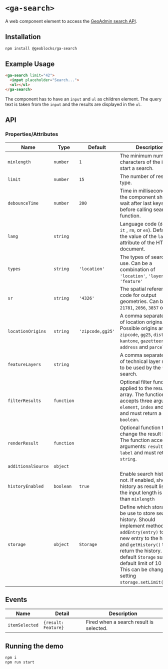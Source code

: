 # `<ga-search>`

A web component element to access the [GeoAdmin search API](https://api3.geo.admin.ch/services/sdiservices.html#search).

## Installation

```sh
npm install @geoblocks/ga-search
```

## Example Usage

```html
<ga-search limit="42">
  <input placeholder="Search...">
  <ul></ul>
</ga-search>
```

The component has to have an `input` and `ul` as children element. The query text is taken from the `input` and the results are displayed in the `ul`.

## API

### Properties/Attributes

| Name               | Type       | Default          | Description
| ------------------ | ---------- | ---------------- | -----------
| `minlength`        | `number`   | `1`              | The minimum number of characters of the input to start a search.
| `limit`            | `number`   | `15`             | The number of result per type.
| `debounceTime`     | `number`   | `200`            | Time in milliseconds that the component should wait after last keystroke before calling search function.
| `lang`             | `string`   |                  | Language code (`de`, `fr`, `it` , `rm`, or `en`). Default is the value of the `lang` attribute of the HTML document.
| `types`            | `string`   | `'location'`     | The types of search to use. Can be a combination of `'location'`, `'layer'` and `'feature'`
| `sr`               | `string`   | `'4326'`         | The spatial reference code for output geometries. Can be `21781`, `2056`, `3857` or `4326`
| `locationOrigins`  | `string`   | `'zipcode,gg25'` | A comma separated list of location origins. Possible origins are: `zipcode`, `gg25`, `district`, `kantone`, `gazetteer`, `address` and `parcel`.
| `featureLayers`    | `string`   |                  | A comma separated list of technical layer names to be used by the `feature` search.
| `filterResults`    | `function` |                  | Optional filter function applied to the result array. The function accepts three arguments: `element`, `index` and `array` and must return a `boolean`.
| `renderResult`     | `function` |                  | Optional function to change the result line. The function accepts two arguments: `result` and `label` and must return a `string`.
| `additionalSource` | `object`   |                  |
| `historyEnabled`   | `boolean`  | `true`           | Enable search history or not. If enabled, show history as result list when the input length is less than `minlength`
| `storage`          | `object`   | `Storage`        | Define which storage to be use to store search history. Should implement methods `addEntry(entry)` to add a new entry to the history and `getHistory()` to return the history. The default `Storage` support a default limit of 10 entry. This can be changed by setting `storage.setLimit(limit)`.
## Events

| Name     | Detail              | Description
| -------- | ------------------- | -----------
| `itemSelected` | `{result: Feature}` | Fired when a search result is selected.

## Running the demo

```sh
npm i
npm run start
```
